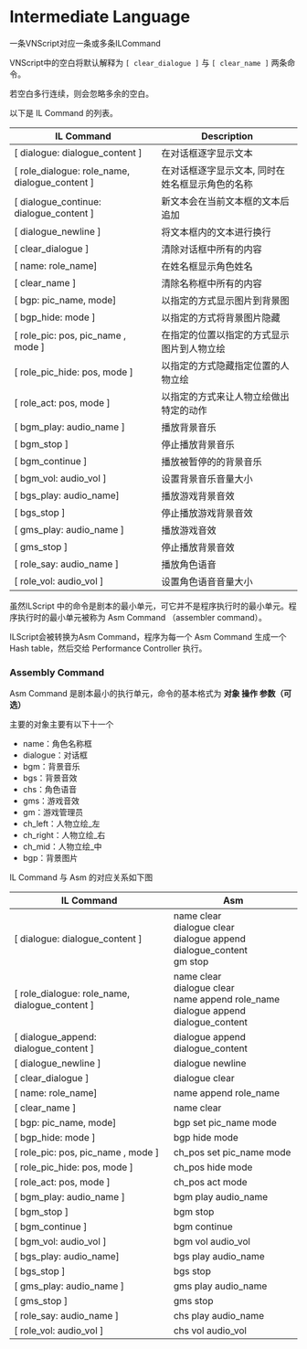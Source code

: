 
# Intermediate Language

一条VNScript对应一条或多条ILCommand

VNScript中的空白将默认解释为 `[ clear_dialogue ]` 与 `[ clear_name ]` 两条命令。

若空白多行连续，则会忽略多余的空白。

以下是 IL Command 的列表。

| IL Command                                     | Description                                      |
| ---------------------------------------------- | ------------------------------------------------ |
| [ dialogue: dialogue_content ]                 | 在对话框逐字显示文本                             |
| [ role_dialogue: role_name, dialogue_content ] | 在对话框逐字显示文本, 同时在姓名框显示角色的名称 |
| [ dialogue_continue: dialogue_content ]        | 新文本会在当前文本框的文本后追加                 |
| [ dialogue_newline ]                           | 将文本框内的文本进行换行                         |
| [ clear_dialogue ]                             | 清除对话框中所有的内容                           |
| [ name: role_name]                             | 在姓名框显示角色姓名                             |
| [ clear_name ]                                 | 清除名称框中所有的内容                           |
| [ bgp: pic_name, mode]                         | 以指定的方式显示图片到背景图                     |
| [ bgp_hide: mode ]                             | 以指定的方式将背景图片隐藏                       |
| [ role_pic: pos, pic_name , mode ]             | 在指定的位置以指定的方式显示图片到人物立绘       |
| [ role_pic_hide: pos, mode ]                   | 以指定的方式隐藏指定位置的人物立绘               |
| [ role_act: pos, mode ]                        | 以指定的方式来让人物立绘做出特定的动作           |
| [ bgm_play: audio_name ]                       | 播放背景音乐                                     |
| [ bgm_stop ]                                   | 停止播放背景音乐                                 |
| [ bgm_continue ]                               | 播放被暂停的的背景音乐                           |
| [ bgm_vol: audio_vol ]                         | 设置背景音乐音量大小                             |
| [ bgs_play: audio_name]                        | 播放游戏背景音效                                 |
| [ bgs_stop ]                                   | 停止播放游戏背景音效                             |
| [ gms_play: audio_name ]                       | 播放游戏音效                                     |
| [ gms_stop ]                                   | 停止播放背景音效                                 |
| [ role_say: audio_name ]                       | 播放角色语音                                     |
| [ role_vol: audio_vol ]                        | 设置角色语音音量大小                             |

虽然ILScript 中的命令是剧本的最小单元，可它并不是程序执行时的最小单元。程序执行时的最小单元被称为 Asm Command （assembler command）。

ILScript会被转换为Asm Command，程序为每一个 Asm Command 生成一个 Hash table，然后交给 Performance Controller 执行。


### Assembly Command

Asm Command 是剧本最小的执行单元，命令的基本格式为 **对象 操作 参数（可选）**

主要的对象主要有以下十一个

- name：角色名称框
- dialogue：对话框
- bgm：背景音乐
- bgs：背景音效
- chs：角色语音
- gms：游戏音效
- gm：游戏管理员
- ch_left：人物立绘_左
- ch_right：人物立绘_右
- ch_mid：人物立绘_中
- bgp：背景图片

IL Command 与 Asm 的对应关系如下图

| IL Command                                     | Asm                                                                                       |
| ---------------------------------------------- | ----------------------------------------------------------------------------------------- |
| [ dialogue: dialogue_content ]                 | name clear<br>dialogue clear<br>dialogue append dialogue_content<br>gm stop               |
| [ role_dialogue: role_name, dialogue_content ] | name clear<br>dialogue clear<br>name append role_name<br>dialogue append dialogue_content |
| [ dialogue_append: dialogue_content ]          | dialogue append dialogue_content                                                          |
| [ dialogue_newline ]                           | dialogue newline                                                                          |
| [ clear_dialogue ]                             | dialogue clear                                                                            |
| [ name: role_name]                             | name append role_name                                                                     |
| [ clear_name ]                                 | name clear                                                                                |
| [ bgp: pic_name, mode]                         | bgp set pic_name mode                                                                     |
| [ bgp_hide: mode ]                             | bgp hide mode                                                                             |
| [ role_pic: pos, pic_name , mode ]             | ch_pos set pic_name mode                                                                  |
| [ role_pic_hide: pos, mode ]                   | ch_pos hide mode                                                                          |
| [ role_act: pos, mode ]                        | ch_pos act mode                                                                           |
| [ bgm_play: audio_name ]                       | bgm play audio_name                                                                       |
| [ bgm_stop ]                                   | bgm stop                                                                                  |
| [ bgm_continue ]                               | bgm continue                                                                              |
| [ bgm_vol: audio_vol ]                         | bgm vol audio_vol                                                                         |
| [ bgs_play: audio_name]                        | bgs play audio_name                                                                       |
| [ bgs_stop ]                                   | bgs stop                                                                                  |
| [ gms_play: audio_name ]                       | gms play audio_name                                                                       |
| [ gms_stop ]                                   | gms stop                                                                                  |
| [ role_say: audio_name ]                       | chs play audio_name                                                                       |
| [ role_vol: audio_vol ]                        | chs vol audio_vol                                                                         |

